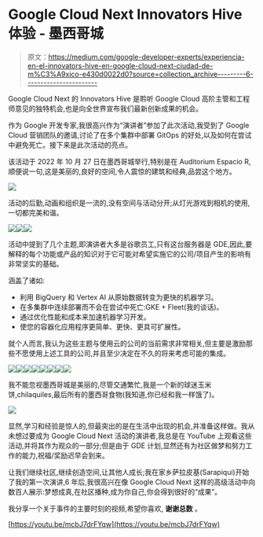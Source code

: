 # Google Cloud Next Innovators Hive 体验 - 墨西哥城

> 原文：<https://medium.com/google-developer-experts/experiencia-en-el-innovators-hive-en-google-cloud-next-ciudad-de-m%C3%A9xico-e430d0022d0?source=collection_archive---------6----------------------->

Google Cloud Next 的 Innovators Hive 是聆听 Google Cloud 高阶主管和工程师意见的独特机会,也是向全世界宣布我们最新创新成果的机会。

作为 Google 开发专家,我很高兴作为“演讲者”参加了此次活动,我受到了 Google Cloud 营销团队的邀请,讨论了在多个集群中部署 GitOps 的好处,以及如何在尝试中避免死亡。接下来是此次活动的亮点。

该活动于 2022 年 10 月 27 日在墨西哥城举行,特别是在 Auditorium Espacio R,顺便说一句,这是美丽的,良好的空间,令人震惊的建筑和经典,品尝这个地方。

![](img/28e0b11ca24a8e6c6e4af87d975b3065.png)

活动的后勤,动画和组织是一流的,没有空间与活动分开;从灯光游戏到相机的使用,一切都完美和谐。

![](img/94f034695308612bb221e6f0e392f4c1.png)![](img/536cc4c3a6ff246457a90b9ec1941b7a.png)![](img/9d96159fb4bc30f960a6e7b338f291a1.png)

活动中提到了几个主题,即演讲者大多是谷歌员工,只有这台服务器是 GDE,因此,要解释的每个功能或产品的知识对于它可能对希望实施它的公司/项目产生的影响有非常坚实的基础。

涵盖了诸如:

*   利用 BigQuery 和 Vertex AI 从原始数据转变为更快的机器学习。
*   在多集群中连续部署而不会在尝试中死亡:GKE + Fleet(我的谈话)。
*   通过优化性能和成本来加速机器学习开发。
*   使您的容器化应用程序更简单、更快、更具可扩展性。

就个人而言,我认为这些主题与使用云的公司的当前需求非常相关,但主要是激励那些不愿使用上述工具的公司,并且至少决定在不久的将来考虑可能的集成。

![](img/88b5df5ca120fba6a310eb149e16540d.png)![](img/b9e465042122758bcec27c49729ee9cb.png)![](img/795fdcd3dc1babea17e4fc55a06769ae.png)![](img/3f8e9cc42407458d29885ce05be9a80c.png)![](img/f95cd0fd87a1c067ce29e9f466244bf9.png)![](img/9057eb83bf755f4a8e60e0579ecab520.png)![](img/cf5368fbd08bc53cc963d418bbd53648.png)![](img/e7f92254d8a58ca61975a1281860c55a.png)

我不能忽视墨西哥城是美丽的,尽管交通繁忙,我是一个新的球迷玉米饼,chilaquiles,最后所有的墨西哥食物(我知道,你已经和我一样饿了)。

![](img/c3811760bdbfda827f256c6fa4a30eeb.png)

显然,学习和经验是惊人的,但最突出的是在生活中出现的机会,并准备这样做。我从未想过要成为 Google Cloud Next 活动的演讲者,我总是在 YouTube 上观看这些活动,并将其作为观众的一部分;但是由于 GDE 计划,显然还有为社区做梦和努力工作的能力,祝福/奖励迟早会到来。

让我们继续社区,继续创造空间,让其他人成长;我在家乡萨拉皮基(Sarapiqui)开始了我的第一次演讲,6 年后,我很高兴在像 Google Cloud Next 这样的高级活动中向数百人展示:梦想成真,在社区播种,成为你自己,你会得到很好的“成果”。

我分享一个关于事件的主要时刻的视频,希望你喜欢, **谢谢总数** 。

[https://youtu.be/mcbJ7drFYqw](https://youtu.be/mcbJ7drFYqw)